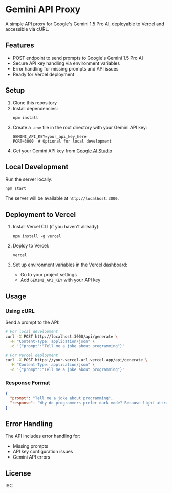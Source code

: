 # Gemini API Proxy

A simple API proxy for Google's Gemini 1.5 Pro AI, deployable to Vercel and accessible via cURL.

## Features

- POST endpoint to send prompts to Google's Gemini 1.5 Pro AI
- Secure API key handling via environment variables
- Error handling for missing prompts and API issues
- Ready for Vercel deployment

## Setup

1. Clone this repository
2. Install dependencies:
   ```
   npm install
   ```
3. Create a `.env` file in the root directory with your Gemini API key:
   ```
   GEMINI_API_KEY=your_api_key_here
   PORT=3000  # Optional for local development
   ```
4. Get your Gemini API key from [Google AI Studio](https://makersuite.google.com/app/apikey)

## Local Development

Run the server locally:
```
npm start
```

The server will be available at `http://localhost:3000`.

## Deployment to Vercel

1. Install Vercel CLI (if you haven't already):
   ```
   npm install -g vercel
   ```

2. Deploy to Vercel:
   ```
   vercel
   ```

3. Set up environment variables in the Vercel dashboard:
   - Go to your project settings
   - Add `GEMINI_API_KEY` with your API key

## Usage

### Using cURL

Send a prompt to the API:

```bash
# For local development
curl -X POST http://localhost:3000/api/generate \
  -H "Content-Type: application/json" \
  -d '{"prompt":"Tell me a joke about programming"}'

# For Vercel deployment
curl -X POST https://your-vercel-url.vercel.app/api/generate \
  -H "Content-Type: application/json" \
  -d '{"prompt":"Tell me a joke about programming"}'
```

### Response Format

```json
{
  "prompt": "Tell me a joke about programming",
  "response": "Why do programmers prefer dark mode? Because light attracts bugs!"
}
```

## Error Handling

The API includes error handling for:
- Missing prompts
- API key configuration issues
- Gemini API errors

## License

ISC 